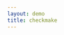 ```yaml
--- 
layout: demo
title: checkmake
---
```

<div id="root"></div>

<link rel="stylesheet" href="/css/demo.css">
<script type="text/javascript" src="/dist/bundle.js"></script>